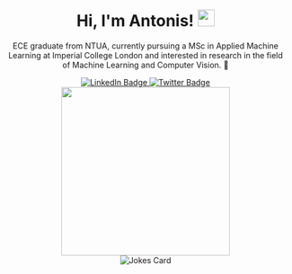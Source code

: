 <div id="header" align="center">
    <h1>Hi, I'm Antonis! <img src="https://media.giphy.com/media/hvRJCLFzcasrR4ia7z/giphy.gif" width="30px"/></h1>
</div>

<p align="center">
ECE graduate from NTUA, currently pursuing a MSc in Applied Machine Learning at Imperial College London and interested in research in the field of Machine Learning and Computer Vision. 🤖
</p>

<div id="badges" align="center">
    <a href="https://www.linkedin.com/in/antonypap/">
        <img src="https://img.shields.io/badge/LinkedIn-blue?style=for-the-badge&logo=linkedin&logoColor=white" alt="LinkedIn Badge"/>
    </a>
    <a href="https://twitter.com/antonypap">
        <img src="https://img.shields.io/badge/Twitter-blue?style=for-the-badge&logo=twitter&logoColor=white" alt="Twitter Badge"/>
        </a>
<!-- <img src="https://komarev.com/ghpvc/?username=antonypap&style=for-the-badge&color=blue" alt=""/> -->
</div>

<div align="center">
<div >
    <img src="https://media.giphy.com/media/NTur7XlVDUdqM/giphy.gif" width="300"/>
</div>

<div>
    <img src="https://readme-jokes.vercel.app/api?hideBorder&theme=gotham" alt="Jokes Card"/>
</div>

<!-- ![GitHub Streak](http://github-readme-streak-stats.herokuapp.com?user=antonypap&theme=dark&hide_border=true) -->

<!-- ![GitHub stats](https://github-readme-stats.vercel.app/api?username=antonypap&count_private=true&show_icons=true&theme=dark) -->

<!-- ![Top Langs](https://github-readme-stats.vercel.app/api/top-langs/?username=antonypap&layout=compact&theme=dark&hide=Processing) -->

<!-- ![spotify-github-profile](https://spotify-github-profile.vercel.app/api/view?uid=antonypap&cover_image=true&theme=novatorem&bar_color_cover=true) -->
</div>
